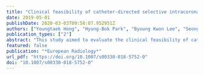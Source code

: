 ```yaml
---
title: "Clinical feasibility of catheter-directed selective intracoronary computed tomography angiography using an extremely low dose of iodine in patients with coronary artery disease"
date: 2019-05-01
publishDate: 2020-03-03T09:58:07.952951Z
authors: ["Youngtaek Hong", "Hyung-Bok Park", "Byoung Kwon Lee", "Seongmin Ha", "Yeonggul Jang", "Byunghwan Jeon", "Sunghee Jung", "Hackjoon Shim", "Yang Soo Jang", "Hyuk-Jae Chang"]
publication_types: ["2"]
abstract: "This study aimed to evaluate the clinical feasibility of catheter-directed selective computed tomography angiography (S-CTA) in patients with coronary artery disease (CAD)."
featured: false
publication: "*European Radiology*"
url_pdf: "https://doi.org/10.1007/s00330-018-5752-0"
doi: "10.1007/s00330-018-5752-0"
---
```


